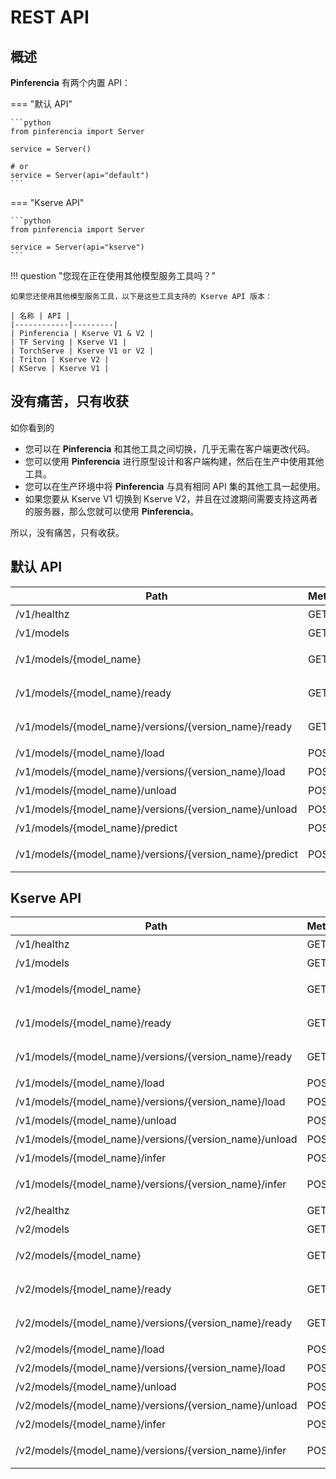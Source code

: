 # REST API

## 概述

**Pinferencia** 有两个内置 API：

=== "默认 API"

    ```python
    from pinferencia import Server

    service = Server()

    # or
    service = Server(api="default")
    ```


=== "Kserve API"

    ```python
    from pinferencia import Server

    service = Server(api="kserve")
    ```

!!! question "您现在正在使用其他模型服务工具吗？"

    如果您还使用其他模型服务工具，以下是这些工具支持的 Kserve API 版本：

    | 名称 | API |
    |------------|---------|
    | Pinferencia | Kserve V1 & V2 |
    | TF Serving | Kserve V1 |
    | TorchServe | Kserve V1 or V2 |
    | Triton | Kserve V2 |
    | KServe | Kserve V1 |

## 没有痛苦，只有收获

如你看到的

- 您可以在 **Pinferencia** 和其他工具之间切换，几乎无需在客户端更改代码。
- 您可以使用 **Pinferencia** 进行原型设计和客户端构建，然后在生产中使用其他工具。
- 您可以在生产环境中将 **Pinferencia** 与具有相同 API 集的其他工具一起使用。
- 如果您要从 Kserve V1 切换到 Kserve V2，并且在过渡期间需要支持这两者的服务器，那么您就可以使用 **Pinferencia**。

所以，没有痛苦，只有收获。

## 默认 API

| Path | Method | Summary |
|------|--------|---------|
| /v1/healthz | GET | 服务健康 |
| /v1/models | GET | 模型列表 |
| /v1/models/{model_name} | GET | 模型版本列表 |
| /v1/models/{model_name}/ready | GET | 模型是否可用 |
| /v1/models/{model_name}/versions/{version_name}/ready | GET | 模型版本是否可用 |
| /v1/models/{model_name}/load | POST | 加载模型 |
| /v1/models/{model_name}/versions/{version_name}/load | POST | 加载版本 |
| /v1/models/{model_name}/unload | POST | 卸载模型 |
| /v1/models/{model_name}/versions/{version_name}/unload | POST | 卸载版本 |
| /v1/models/{model_name}/predict | POST | 模型预测 |
| /v1/models/{model_name}/versions/{version_name}/predict | POST | 模型版本预测 |

## Kserve API

| Path | Method | Summary |
|------|--------|---------|
| /v1/healthz | GET | 服务健康 |
| /v1/models | GET | 模型列表 |
| /v1/models/{model_name} | GET | 模型版本列表 |
| /v1/models/{model_name}/ready | GET | 模型是否可用 |
| /v1/models/{model_name}/versions/{version_name}/ready | GET | 模型版本是否可用 |
| /v1/models/{model_name}/load | POST | 加载模型 |
| /v1/models/{model_name}/versions/{version_name}/load | POST | 加载版本 |
| /v1/models/{model_name}/unload | POST | 卸载模型 |
| /v1/models/{model_name}/versions/{version_name}/unload | POST | 卸载版本 |
| /v1/models/{model_name}/infer | POST | 模型预测 |
| /v1/models/{model_name}/versions/{version_name}/infer | POST | 模型版本预测 |
| /v2/healthz | GET | 服务健康 |
| /v2/models | GET | 模型列表 |
| /v2/models/{model_name} | GET | 模型版本列表 |
| /v2/models/{model_name}/ready | GET | 模型是否可用 |
| /v2/models/{model_name}/versions/{version_name}/ready | GET | 模型版本是否可用 |
| /v2/models/{model_name}/load | POST | 加载模型 |
| /v2/models/{model_name}/versions/{version_name}/load | POST | 加载版本 |
| /v2/models/{model_name}/unload | POST | 卸载模型 |
| /v2/models/{model_name}/versions/{version_name}/unload | POST | 卸载版本 |
| /v2/models/{model_name}/infer | POST | 模型预测 |
| /v2/models/{model_name}/versions/{version_name}/infer | POST | 模型版本预测 |